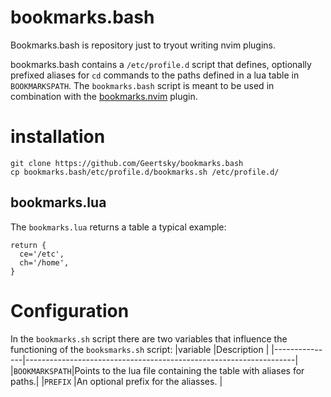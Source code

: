 # bookmarks.bash
Bookmarks.bash is repository just to tryout writing nvim plugins.

bookmarks.bash contains a `/etc/profile.d` script that defines, optionally prefixed aliases for `cd` commands to the paths defined in a lua table in `BOOKMARKSPATH`.
The `bookmarks.bash` script is meant to be used in combination with the [bookmarks.nvim](https://github.com/Geertsky/bookmarks.nvim) plugin. 
# installation
```
git clone https://github.com/Geertsky/bookmarks.bash
cp bookmarks.bash/etc/profile.d/bookmarks.sh /etc/profile.d/
```

## bookmarks.lua
The `bookmarks.lua` returns a table a typical example:
```
return {
  ce='/etc',
  ch='/home',
}
```

# Configuration
In the `bookmarks.sh` script there are two variables that influence the functioning of the `booksmarks.sh` script:
|variable       |Description                                                        |
|---------------|-------------------------------------------------------------------|
|`BOOKMARKSPATH`|Points to the lua file containing the table with aliases for paths.|
|`PREFIX`       |An optional prefix for the aliasses.                               |
